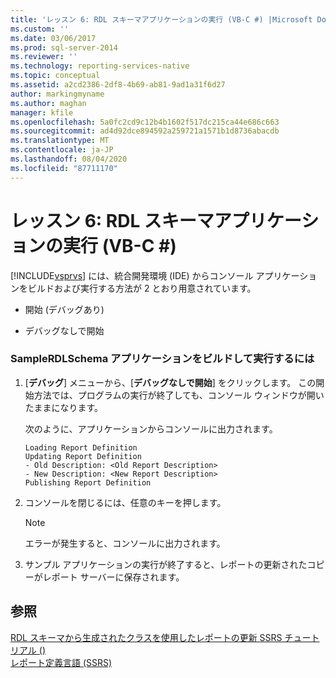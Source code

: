 ```yaml
---
title: 'レッスン 6: RDL スキーマアプリケーションの実行 (VB-C #) |Microsoft Docs'
ms.custom: ''
ms.date: 03/06/2017
ms.prod: sql-server-2014
ms.reviewer: ''
ms.technology: reporting-services-native
ms.topic: conceptual
ms.assetid: a2cd2386-2df8-4b69-ab81-9ad1a31f6d27
author: markingmyname
ms.author: maghan
manager: kfile
ms.openlocfilehash: 5a0fc2cd9c12b4b1602f517dc215ca44e686c663
ms.sourcegitcommit: ad4d92dce894592a259721a1571b1d8736abacdb
ms.translationtype: MT
ms.contentlocale: ja-JP
ms.lasthandoff: 08/04/2020
ms.locfileid: "87711170"
---
```

# <a name="lesson-6-run-the-rdl-schema-application-vb-c"></a>レッスン 6: RDL スキーマアプリケーションの実行 (VB-C #)
  [!INCLUDE[vsprvs](../includes/vsprvs-md.md)] には、統合開発環境 (IDE) からコンソール アプリケーションをビルドおよび実行する方法が 2 とおり用意されています。  
  
-   開始 (デバッグあり)  
  
-   デバッグなしで開始  
  
### <a name="to-build-and-run-the-samplerdlschema-application"></a>SampleRDLSchema アプリケーションをビルドして実行するには  
  
1.  [**デバッグ**] メニューから、[**デバッグなしで開始**] をクリックします。 この開始方法では、プログラムの実行が終了しても、コンソール ウィンドウが開いたままになります。  
  
     次のように、アプリケーションからコンソールに出力されます。  
  
    ```  
    Loading Report Definition  
    Updating Report Definition  
    - Old Description: <Old Report Description>  
    - New Description: <New Report Description>  
    Publishing Report Definition  
    ```  
  
2.  コンソールを閉じるには、任意のキーを押します。  
  
    > [!NOTE]  
    >  エラーが発生すると、コンソールに出力されます。  
  
3.  サンプル アプリケーションの実行が終了すると、レポートの更新されたコピーがレポート サーバーに保存されます。  
  
## <a name="see-also"></a>参照  
 [RDL スキーマから生成されたクラスを使用したレポートの更新 SSRS チュートリアル &#40;&#41;](../../2014/tutorials/updating-reports-using-classes-generated-from-the-rdl-schema-ssrs-tutorial.md)   
 [レポート定義言語 &#40;SSRS&#41;](../reporting-services/reports/report-definition-language-ssrs.md)  
  
  
